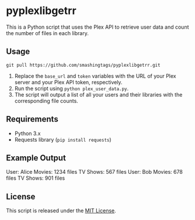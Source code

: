 # pyplexlibgetrr

This is a Python script that uses the Plex API to retrieve user data and count the number of files in each library.

## Usage

```git pull https://github.com/smashingtags/pyplexlibgetrr.git```

1. Replace the `base_url` and `token` variables with the URL of your Plex server and your Plex API token, respectively.
2. Run the script using `python plex_user_data.py`.
3. The script will output a list of all your users and their libraries with the corresponding file counts.

## Requirements

- Python 3.x
- Requests library (`pip install requests`)

## Example Output

User: Alice
Movies: 1234 files
TV Shows: 567 files
User: Bob
Movies: 678 files
TV Shows: 901 files


## License

This script is released under the [MIT License](https://opensource.org/licenses/MIT).
